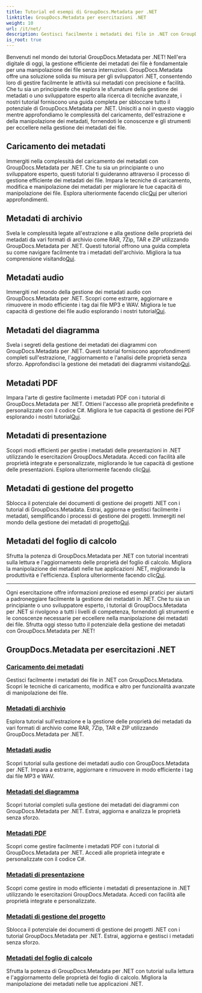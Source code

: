```yaml
---
title: Tutorial ed esempi di GroupDocs.Metadata per .NET
linktitle: GroupDocs.Metadata per esercitazioni .NET
weight: 10
url: /it/net/
description: Gestisci facilmente i metadati dei file in .NET con GroupDocs.Metadata. Scopri le tecniche di caricamento, modifica e altro per funzionalità avanzate di manipolazione dei file.
is_root: true
---
```

Benvenuti nel mondo dei tutorial GroupDocs.Metadata per .NET! Nell'era digitale di oggi, la gestione efficiente dei metadati dei file è fondamentale per una manipolazione dei file senza interruzioni. GroupDocs.Metadata offre una soluzione solida su misura per gli sviluppatori .NET, consentendo loro di gestire facilmente le attività sui metadati con precisione e facilità. Che tu sia un principiante che esplora le sfumature della gestione dei metadati o uno sviluppatore esperto alla ricerca di tecniche avanzate, i nostri tutorial forniscono una guida completa per sbloccare tutto il potenziale di GroupDocs.Metadata per .NET. Unisciti a noi in questo viaggio mentre approfondiamo le complessità del caricamento, dell'estrazione e della manipolazione dei metadati, fornendoti le conoscenze e gli strumenti per eccellere nella gestione dei metadati dei file.

## Caricamento dei metadati  
Immergiti nella complessità del caricamento dei metadati con GroupDocs.Metadata per .NET. Che tu sia un principiante o uno sviluppatore esperto, questi tutorial ti guideranno attraverso il processo di gestione efficiente dei metadati dei file. Impara le tecniche di caricamento, modifica e manipolazione dei metadati per migliorare le tue capacità di manipolazione dei file. Esplora ulteriormente facendo clic[Qui](./metadata-loading/) per ulteriori approfondimenti.

## Metadati di archivio  
 Svela le complessità legate all'estrazione e alla gestione delle proprietà dei metadati da vari formati di archivio come RAR, 7Zip, TAR e ZIP utilizzando GroupDocs.Metadata per .NET. Questi tutorial offrono una guida completa su come navigare facilmente tra i metadati dell'archivio. Migliora la tua comprensione visitando[Qui](./archive-metadata/).

## Metadati audio  
 Immergiti nel mondo della gestione dei metadati audio con GroupDocs.Metadata per .NET. Scopri come estrarre, aggiornare e rimuovere in modo efficiente i tag dai file MP3 e WAV. Migliora le tue capacità di gestione dei file audio esplorando i nostri tutorial[Qui](./audio-metadata/).

## Metadati del diagramma  
Svela i segreti della gestione dei metadati dei diagrammi con GroupDocs.Metadata per .NET. Questi tutorial forniscono approfondimenti completi sull'estrazione, l'aggiornamento e l'analisi delle proprietà senza sforzo. Approfondisci la gestione dei metadati dei diagrammi visitando[Qui](./diagram-metadata/).

## Metadati PDF  
 Impara l'arte di gestire facilmente i metadati PDF con i tutorial di GroupDocs.Metadata per .NET. Ottieni l'accesso alle proprietà predefinite e personalizzate con il codice C#. Migliora le tue capacità di gestione dei PDF esplorando i nostri tutorial[Qui](./pdf-metadata/).

## Metadati di presentazione  
 Scopri modi efficienti per gestire i metadati delle presentazioni in .NET utilizzando le esercitazioni GroupDocs.Metadata. Accedi con facilità alle proprietà integrate e personalizzate, migliorando le tue capacità di gestione delle presentazioni. Esplora ulteriormente facendo clic[Qui](./presentation-metadata/).

## Metadati di gestione del progetto  
 Sblocca il potenziale dei documenti di gestione dei progetti .NET con i tutorial di GroupDocs.Metadata. Estrai, aggiorna e gestisci facilmente i metadati, semplificando i processi di gestione dei progetti. Immergiti nel mondo della gestione dei metadati di progetto[Qui](./project-management-metadata/).

## Metadati del foglio di calcolo  
Sfrutta la potenza di GroupDocs.Metadata per .NET con tutorial incentrati sulla lettura e l'aggiornamento delle proprietà del foglio di calcolo. Migliora la manipolazione dei metadati nelle tue applicazioni .NET, migliorando la produttività e l'efficienza. Esplora ulteriormente facendo clic[Qui](./spreadsheet-metadata/).

----
Ogni esercitazione offre informazioni preziose ed esempi pratici per aiutarti a padroneggiare facilmente la gestione dei metadati in .NET. Che tu sia un principiante o uno sviluppatore esperto, i tutorial di GroupDocs.Metadata per .NET si rivolgono a tutti i livelli di competenza, fornendoti gli strumenti e le conoscenze necessarie per eccellere nella manipolazione dei metadati dei file. Sfrutta oggi stesso tutto il potenziale della gestione dei metadati con GroupDocs.Metadata per .NET! 

## GroupDocs.Metadata per esercitazioni .NET
### [Caricamento dei metadati](./metadata-loading/)
Gestisci facilmente i metadati dei file in .NET con GroupDocs.Metadata. Scopri le tecniche di caricamento, modifica e altro per funzionalità avanzate di manipolazione dei file.
### [Metadati di archivio](./archive-metadata/)
Esplora tutorial sull'estrazione e la gestione delle proprietà dei metadati da vari formati di archivio come RAR, 7Zip, TAR e ZIP utilizzando GroupDocs.Metadata per .NET.
### [Metadati audio](./audio-metadata/)
Scopri tutorial sulla gestione dei metadati audio con GroupDocs.Metadata per .NET. Impara a estrarre, aggiornare e rimuovere in modo efficiente i tag dai file MP3 e WAV.
### [Metadati del diagramma](./diagram-metadata/)
Scopri tutorial completi sulla gestione dei metadati dei diagrammi con GroupDocs.Metadata per .NET. Estrai, aggiorna e analizza le proprietà senza sforzo.
### [Metadati PDF](./pdf-metadata/)
Scopri come gestire facilmente i metadati PDF con i tutorial di GroupDocs.Metadata per .NET. Accedi alle proprietà integrate e personalizzate con il codice C#.
### [Metadati di presentazione](./presentation-metadata/)
Scopri come gestire in modo efficiente i metadati di presentazione in .NET utilizzando le esercitazioni GroupDocs.Metadata. Accedi con facilità alle proprietà integrate e personalizzate.
### [Metadati di gestione del progetto](./project-management-metadata/)
Sblocca il potenziale dei documenti di gestione dei progetti .NET con i tutorial GroupDocs.Metadata per .NET. Estrai, aggiorna e gestisci i metadati senza sforzo.
### [Metadati del foglio di calcolo](./spreadsheet-metadata/)
Sfrutta la potenza di GroupDocs.Metadata per .NET con tutorial sulla lettura e l'aggiornamento delle proprietà del foglio di calcolo. Migliora la manipolazione dei metadati nelle tue applicazioni .NET.